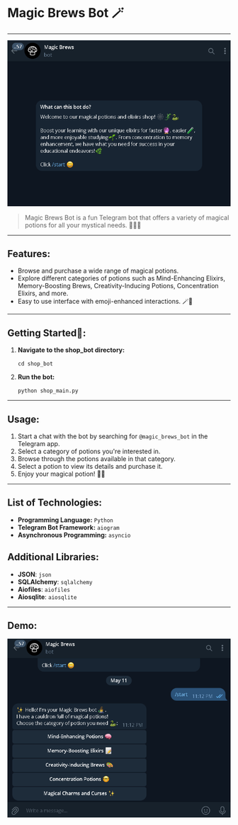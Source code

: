 # Magic Brews Bot 🪄

---
![img.png](images_for_readme/img.png)

> Magic Brews Bot is a fun Telegram bot that offers a variety of magical potions for all your mystical needs. 🧙‍♂️✨
---

## Features:

- Browse and purchase a wide range of magical potions.
- Explore different categories of potions such as Mind-Enhancing Elixirs, Memory-Boosting Brews, Creativity-Inducing Potions, Concentration Elixirs, and more.
- Easy to use interface with emoji-enhanced interactions. 🪄🔮
---

## Getting Started🔮:

1. **Navigate to the shop_bot directory:**
    ```shell
    cd shop_bot
    ```

3. **Run the bot:**
    ```shell
    python shop_main.py
    ```

---

## Usage:

1. Start a chat with the bot by searching for `@magic_brews_bot` in the Telegram app.
2. Select a category of potions you're interested in.
3. Browse through the potions available in that category.
4. Select a potion to view its details and purchase it.
5. Enjoy your magical potion! 🌟✨
---

## List of Technologies:

* **Programming Language:** `Python`
* **Telegram Bot Framework:** `aiogram`
* **Asynchronous Programming:** `asyncio`

## Additional Libraries:

* **JSON**: `json`
* **SQLAlchemy**: `sqlalchemy`
* **Aiofiles**: `aiofiles`
* **Aiosqlite**: `aiosqlite`
---
## Demo:
![img_1.png](images_for_readme/img_1.png)